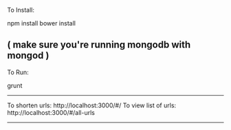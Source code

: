 To Install:

npm install
bower install

( make sure you're running mongodb with mongod )
------

To Run: 

grunt

------

To shorten urls: http://localhost:3000/#/
To view list of urls: http://localhost:3000/#/all-urls

------